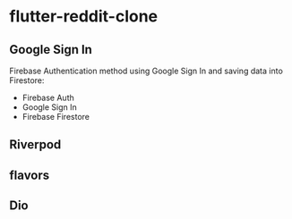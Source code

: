 # flutter-reddit-clone

## Google Sign In
Firebase Authentication method using Google Sign In and saving data into Firestore:
- Firebase Auth
- Google Sign In
- Firebase Firestore

## Riverpod
## flavors
## Dio